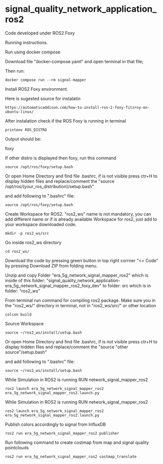 # signal_quality_network_application_ros2
Code developed  under ROS2 Foxy


Running instructions.

Run using docker compose

Download file "docker-compose.yaml" and open terminal in that file;

Then run:
```
docker compose run --rm signal-mapper
```


Install ROS2 Foxy environment.

Here is sugested source for instalatin 
```
https://automaticaddison.com/how-to-install-ros-2-foxy-fitzroy-on-ubuntu-linux/
```


After instalation check if the ROS Foxy is running in terminal
```
printenv ROS_DISTRO
```

Output should be: 

foxy

If other distro is displayed then foxy, run this command
```
source /opt/ros/foxy/setup.bash
```

Or open Home Directory and find file .bashrc, if is not visible press ctr+H to display hidden files
and replace/comment the 
"source /opt/ros/(your_ros_distribution)/setup.bash"

and add following to ".bashrc" file:
```
source /opt/ros/foxy/setup.bash
```


Create Workspace for ROS2. "ros2_ws" name is not mandatory, you can add different name or if is already available Workspace for ros2, just add to your workspace downloaded code.
```
mkdir -p ros2_ws/src
```

Go inside ros2_ws directory
```
cd ros2_ws/
```


Download the code by pressing green button in top right corrner "<> Code" by pressing Download ZIP from folding menu.

Unzip and copy Folder "era_5g_network_signal_mapper_ros2" 
which is inside of this folder: "signal_quality_network_application-era_5g_network_signal_mapper_ros2_foxy_dev"
to folder: src which is in folder: "ros2_ws"


From terminal run command for compiling ros2 package.
Make sure you in the "ros2_ws/" directory in terminal, not in "ros2_ws/src/" or other location
```
colcon build
```
Source Workspace
```
source ~/ros2_ws/install/setup.bash
```

Or open Home Directory and find file .bashrc, if is not visible press ctr+H to display hidden files
and replace/comment the 
"source "other source"/setup.bash"

and add following to ".bashrc" file:
```
source ~/ros2_ws/install/setup.bash
```

While Simulation in ROS2 is running RUN network_signal_mapper_ros2
```
ros2 launch era_5g_network_signal_mapper_ros2 era_5g_network_signal_mapper_ros2.launch.py
```
While Simulation in ROS2 is running RUN network_signal_mapper_ros2
```
ros2 launch era_5g_network_signal_mapper_ros2 era_5g_network_signal_mapper_ros2.launch.py
```

Publish colors accordingly to signal from InfluxDB
```
ros2 run era_5g_network_signal_mapper_ros2 publisher
```

Run following command to create costmap from map and signal quality pointclouds
```
ros2 run era_5g_network_signal_mapper_ros2 costmap_translate
```
